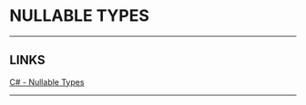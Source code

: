 # NULLABLE TYPES


---


## LINKS

[C# - Nullable Types](https://www.tutorialsteacher.com/csharp/csharp-nullable-types)


---


